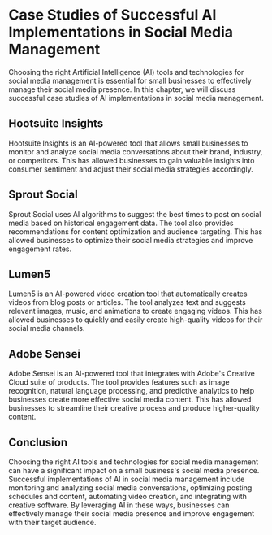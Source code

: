 Case Studies of Successful AI Implementations in Social Media Management
=============================================================================================================================================================

Choosing the right Artificial Intelligence (AI) tools and technologies for social media management is essential for small businesses to effectively manage their social media presence. In this chapter, we will discuss successful case studies of AI implementations in social media management.

Hootsuite Insights
------------------

Hootsuite Insights is an AI-powered tool that allows small businesses to monitor and analyze social media conversations about their brand, industry, or competitors. This has allowed businesses to gain valuable insights into consumer sentiment and adjust their social media strategies accordingly.

Sprout Social
-------------

Sprout Social uses AI algorithms to suggest the best times to post on social media based on historical engagement data. The tool also provides recommendations for content optimization and audience targeting. This has allowed businesses to optimize their social media strategies and improve engagement rates.

Lumen5
------

Lumen5 is an AI-powered video creation tool that automatically creates videos from blog posts or articles. The tool analyzes text and suggests relevant images, music, and animations to create engaging videos. This has allowed businesses to quickly and easily create high-quality videos for their social media channels.

Adobe Sensei
------------

Adobe Sensei is an AI-powered tool that integrates with Adobe's Creative Cloud suite of products. The tool provides features such as image recognition, natural language processing, and predictive analytics to help businesses create more effective social media content. This has allowed businesses to streamline their creative process and produce higher-quality content.

Conclusion
----------

Choosing the right AI tools and technologies for social media management can have a significant impact on a small business's social media presence. Successful implementations of AI in social media management include monitoring and analyzing social media conversations, optimizing posting schedules and content, automating video creation, and integrating with creative software. By leveraging AI in these ways, businesses can effectively manage their social media presence and improve engagement with their target audience.
